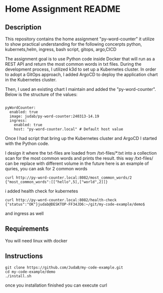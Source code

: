 # Home Assignment README

## Description

This repository contains the home assignment "py-word-counter" 
it utilize to show practical understanding for the following concerpts python, kubernets,helm, ingress, bash script, gitops, argo,CICD

The assignment goal is to use Python code inside Docker that will run as a REST API and return the most common words in txt files. During the development process, I utilized k3d to set up a Kubernetes cluster. In order to adopt a GitOps approach, I added ArgoCD to deploy the application chart in the Kubernetes cluster.

Then, I used an existing chart I maintain and added the "py-word-counter". Below is the structure of the values:

```

pyWordCounter:
  enabled: true
  image: judab/py-word-counter:240313-14.19
  ingress:
    enabled: true
    host: "py-word-counter.local" # Default host value
``` 
Once I had script that bring up the Kubernetes cluster and ArgoCD  I started with the Python code.

I design it where the txt-files are loaded from /txt-files/*.txt into a collection scan for the most common words
and prints the result. this way  /txt-files/ can be replace with different volume in the future
here is an example of quries,  you can ask for 2 common words

```
curl http://py-word-counter.local:8082/most_common_words/2
{"most_common_words":[["hello",5],["world",2]]}
```
i added health check for kubernetes 
```
curl http://py-word-counter.local:8082/health-check
{"status":"OK"}judab@DESKTOP-FF34JD6:~/git/my-code-example/demo$
```
and ingress as well

## Requirements
You will need linux with docker 

## Instructions

```
git clone https://github.com/JudaB/my-code-example.git
cd my-code-example/demo
./install.sh
```

once you installation finished you can execute curl
